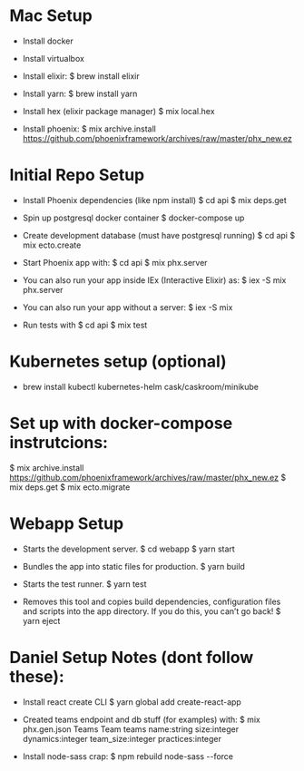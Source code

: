 # Mac Setup

- Install docker
- Install virtualbox

- Install elixir:
  $ brew install elixir

- Install yarn:
  $ brew install yarn

- Install hex (elixir package manager)
  $ mix local.hex

- Install phoenix:
  $ mix archive.install https://github.com/phoenixframework/archives/raw/master/phx_new.ez

# Initial Repo Setup
- Install Phoenix dependencies (like npm install)
  $ cd api
  $ mix deps.get

- Spin up postgresql docker container
  $ docker-compose up

- Create development database (must have postgresql running)
  $ cd api
  $ mix ecto.create

- Start Phoenix app with:
  $ cd api
  $ mix phx.server

- You can also run your app inside IEx (Interactive Elixir) as:
  $ iex -S mix phx.server

- You can also run your app without a server:
  $ iex -S mix

- Run tests with
  $ cd api
  $ mix test

# Kubernetes setup (optional)
- brew install kubectl kubernetes-helm cask/caskroom/minikube

# Set up with docker-compose instrutcions:
$ mix archive.install https://github.com/phoenixframework/archives/raw/master/phx_new.ez
$ mix deps.get
$ mix ecto.migrate


# Webapp Setup

- Starts the development server.
  $ cd webapp
  $ yarn start

- Bundles the app into static files for production.
  $ yarn build

- Starts the test runner.
  $ yarn test

- Removes this tool and copies build dependencies, configuration files and scripts into the app directory. If you do this, you can’t go back!
  $ yarn eject

# Daniel Setup Notes (dont follow these):

- Install react create CLI
  $ yarn global add create-react-app

- Created teams endpoint and db stuff (for examples) with:
  $ mix phx.gen.json Teams Team teams name:string size:integer dynamics:integer team_size:integer practices:integer

- Install node-sass crap:
  $ npm rebuild node-sass --force
